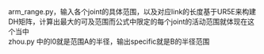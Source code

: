 arm_range.py，输入各个joint的具体范围，以及对应link的长度基于UR5E来构建DH矩阵，计算出最大的可及范围而公式中限定的每个joint的活动范围就体现在这个当中  
zhou.py 中的l0就是范围A的半径，输出specific就是B的半径范围

